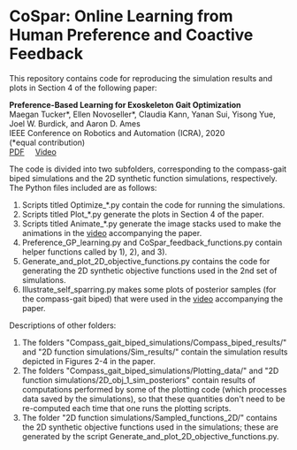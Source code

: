 # CoSpar: Online Learning from Human Preference and Coactive Feedback
This repository contains code for reproducing the simulation results and plots in Section 4 of the following paper:

**Preference-Based Learning for Exoskeleton Gait Optimization**<br/>
Maegan Tucker\*, Ellen Novoseller\*, Claudia Kann, Yanan Sui, Yisong Yue, Joel W. Burdick, and Aaron D. Ames<br/>
IEEE Conference on Robotics and Automation (ICRA), 2020<br/>
(*equal contribution)<br/>
[PDF](https://arxiv.org/abs/1909.12316) &nbsp;&nbsp;&nbsp; [Video](https://www.youtube.com/watch?v=-27sHXsvONE)

The code is divided into two subfolders, corresponding to the compass-gait biped simulations and the 2D synthetic function simulations, respectively. The Python files included are as follows:

1)	Scripts titled Optimize_*.py contain the code for running the simulations.
2)	Scripts titled Plot_*.py generate the plots in Section 4 of the paper.
3)	Scripts titled Animate_*.py generate the image stacks used to make the animations in the [video](https://www.youtube.com/watch?v=-27sHXsvONE) accompanying the paper.
4)	Preference_GP_learning.py and CoSpar_feedback_functions.py contain helper functions called by 1), 2), and 3).
5)	Generate_and_plot_2D_objective_functions.py contains the code for generating the 2D synthetic objective functions used in the 2nd set of simulations.
6)	Illustrate_self_sparring.py makes some plots of posterior samples (for the compass-gait biped) that were used in the [video](https://www.youtube.com/watch?v=-27sHXsvONE) accompanying the paper.

Descriptions of other folders:

1) The folders "Compass_gait_biped_simulations/Compass_biped_results/" and "2D function simulations/Sim_results/" contain the simulation results depicted in Figures 2-4 in the paper.
2) The folders "Compass_gait_biped_simulations/Plotting_data/" and "2D function simulations/2D_obj_1_sim_posteriors" contain results of computations performed by some of the plotting code (which processes data saved by the simulations), so that these quantities don't need to be re-computed each time that one runs the plotting scripts.
3) The folder "2D function simulations/Sampled_functions_2D/" contains the 2D synthetic objective functions used in the simulations; these are generated by the script Generate_and_plot_2D_objective_functions.py.

